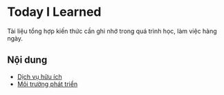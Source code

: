 # Today I Learned

Tài liệu tổng hợp kiến thức cần ghi nhớ trong quá trình học, làm việc hàng ngày.

## Nội dung

* [Dịch vụ hữu ích](dich-vu.md)
* [Môi trường phát triển](moi-truong-phat-trien.md)

